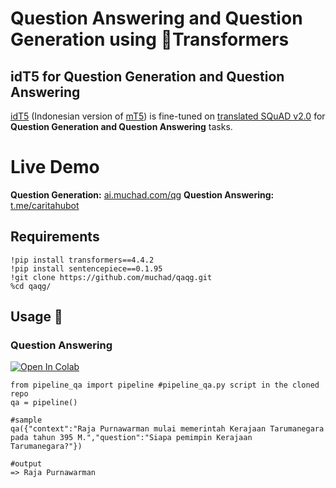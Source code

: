 # Question Answering and Question Generation using 🤗Transformers


## idT5 for Question Generation and Question Answering

[idT5](https://huggingface.co/muchad/idt5) (Indonesian version of [mT5](https://huggingface.co/google/mt5-base)) is fine-tuned on [translated SQuAD v2.0](https://github.com/Wikidepia/indonesian_datasets/tree/master/question-answering/squad) for **Question Generation and Question Answering** tasks.

# Live Demo
**Question Generation:** [ai.muchad.com/qg](https://ai.muchad.com/qg/)
**Question Answering:** [t.me/caritahubot](https://t.me/caritahubot)

## Requirements
```
!pip install transformers==4.4.2
!pip install sentencepiece==0.1.95
!git clone https://github.com/muchad/qaqg.git
%cd qaqg/
```

## Usage 🚀
### Question Answering

[![Open In Colab](https://colab.research.google.com/assets/colab-badge.svg)](https://colab.research.google.com/github/muchad/qaqg/blob/main/idT5_Question_Answering.ipynb)

```
from pipeline_qa import pipeline #pipeline_qa.py script in the cloned repo
qa = pipeline()

#sample
qa({"context":"Raja Purnawarman mulai memerintah Kerajaan Tarumanegara pada tahun 395 M.","question":"Siapa pemimpin Kerajaan Tarumanegara?"})

#output
=> Raja Purnawarman
```
